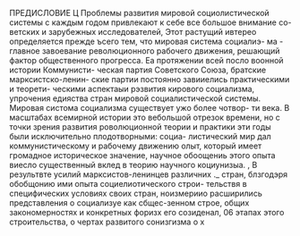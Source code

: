 ПРЕДИСЛОВИЕ
Ц
Проблемы развития мировой социолистической системы
с каждым годом привлекают к себе все большое внимание со-
ветских и зарубежных исследователей, Этот растущий ивтерео
определяется прежде ъсего тем, что мировая система социалиэ-
ма - главное завоевание революционного рабочего движения,
решающий фактор общественного прогресса.
Еа протяжении всей посло воонной истории Коммунисти-
ческая партия Советского Союза, братские марксистско-ленин-
ские партии постоянно завииелись практическими и теорети-
ческими аспектаыи рэзвития кирового социализма, упрочения
едияства стран мировой социалистической системы.
Мировая систома социализма существует ужо более чотвор-
ти века. В масштабах всемирной истории это вебольшой отрезок
времени, но с точки зрения развития роволюционной теории и
практики эти годы были исключительно плодотворными: социа-
листический мир дал коммунистическому и рабочему движению
олыт, который имеет громадное историческое значение, научное
обоощениь этого опыта виесло существенный вклед в теорию
научного коциунизыа. ,
В результвте усилий марксистов-ленинцев различних ._
стран, блзгодэря обобщонию ими опыта социелиотического строи-
тельствя в специфических условиях своих стран, ноизмериио
расширились представления о социализуе как сбщес-зенном строе,
общих закономерностях и конкретных форизх его созиденал,
06 этапах этого строительства, о чертах развитого сонизгизма
о
х
